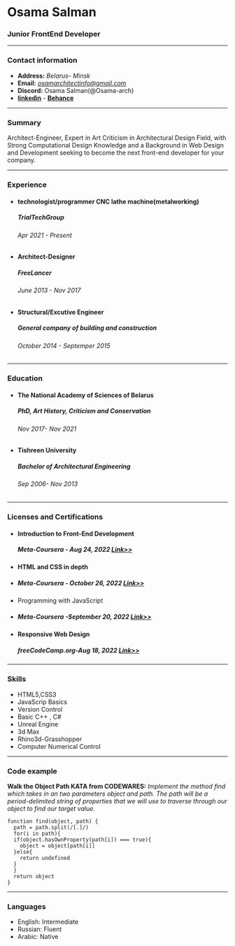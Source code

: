 # **Osama Salman**

### Junior FrontEnd Developer

---

### **Contact information**

- **Address:** _Belarus- Minsk_
- **Email:** *osamarchitectinfo@gmail.com*
- **Discord:** Osama Salman(@Osama-arch)
- [**linkedin**](https://www.linkedin.com/in/osama-salman-577926166) - [**Behance** ](https://www.behance.net/sosama5352a78)


---

### **Summary**
Architect-Engineer, Expert in Art Criticism in Architectural Design Field, with Strong Computational Design Knowledge and a Background in Web Design and Development seeking to become the next front-end developer for your company.

---

### **Experience**

- #### technologist/programmer CNC lathe machine(metalworking)

  ##### TrialTechGroup

  ###### Apr 2021 - Present

- #### Architect-Designer

  ##### FreeLancer

  ###### June 2013 - Nov 2017

- #### Structural/Excutive Engineer

  ##### General company of building and construction

  ###### October 2014 - Septemper 2015

---

### **Education**

- #### The National Academy of Sciences of Belarus

  ##### PhD, Art History, Criticism and Conservation

  ###### Nov 2017- Nov 2021

- #### Tishreen University

  ##### Bachelor of Architectural Engineering

  ###### Sep 2006- Nov 2013

---

### **Licenses and Certifications**

- #### Introduction to Front-End Development

  ##### Meta-Coursera - Aug 24, 2022 [Link>>](https://coursera.org/share/555c35d3d3f0f3633ba6d80ac34e7574)
  
- #### HTML and CSS in depth
- ##### Meta-Coursera - October 26, 2022 [Link>>](https://coursera.org/share/f4b071d754e6e0f248719f404591cd43)

-  Programming with JavaScript
-  ##### Meta-Coursera -September 20, 2022 [Link>>](https://coursera.org/share/10562162660ee15beff07a8a26fa3d9c)

- #### Responsive Web Design

  ##### freeCodeCamp.org-Aug 18, 2022 [Link>>](https://freecodecamp.org/certification/Osama-Arch/responsive-web-design)

---

### **Skills**

- HTML5,CSS3
- JavaScrip Basics
- Version Control
- Basic C++ , C#
- Unreal Engine
- 3d Max
- Rhino3d-Grasshopper
- Computer Numerical Control

---

### **Code example**

**Walk the Object Path KATA from CODEWARES:** _Implement the method find which takes in an two parameters object and path. The path will be a period-delimited string of properties that we will use to traverse through our object to find our target value._

```
function find(object, path) {
  path = path.split(/[.]/)
  for(i in path){
  if(object.hasOwnProperty(path[i]) === true){
    object = object[path[i]]
  }else{
    return undefined
  }
  }
  return object
}
```
----------
### **Languages**
- English: Intermediate
- Russian: Fluent
- Arabic: Native
